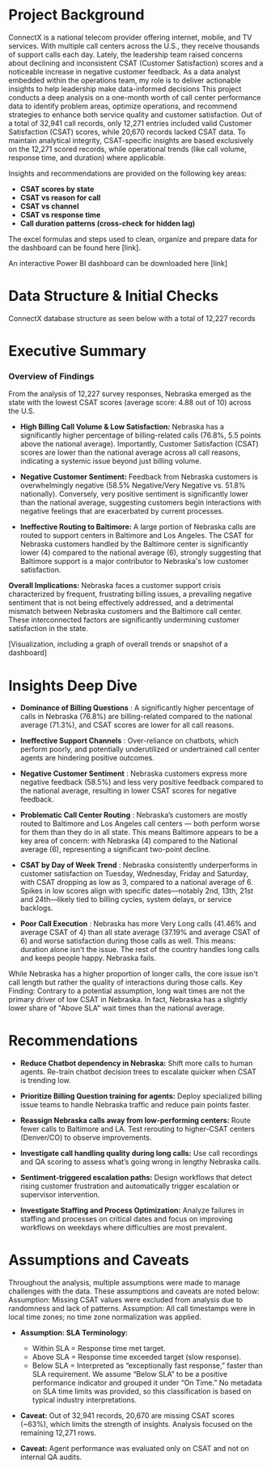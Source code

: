 

# Project Background
ConnectX is a national telecom provider offering internet, mobile, and TV services. With multiple call centers across the U.S., they receive thousands of support calls each day.
Lately, the leadership team raised concerns about declining and inconsistent CSAT (Customer Satisfaction) scores and a noticeable increase in negative customer feedback.  As a data analyst embedded within the operations team, my role is to deliver actionable insights to help leadership make data-informed decisions
This project conducts a deep analysis on a one-month worth of call center performance data to identify problem areas, optimize operations, and recommend strategies to enhance both service quality and customer satisfaction.
Out of a total of 32,941 call records, only 12,271 entries included valid Customer Satisfaction (CSAT) scores, while 20,670 records lacked CSAT data.
To maintain analytical integrity, CSAT-specific insights are based exclusively on the 12,271 scored records, while operational trends (like call volume, response time, and duration) where applicable.

Insights and recommendations are provided on the following key areas:

- **CSAT scores by state** 
- **CSAT vs reason for call**
- **CSAT vs channel**
- **CSAT vs response time**
- **Call duration patterns (cross-check for hidden lag)**
  
The excel formulas and steps used to clean, organize and prepare data for the dashboard can be found here [link].

An interactive Power BI dashboard can be downloaded here [link]



# Data Structure & Initial Checks 
ConnectX database structure as seen below with a total of 12,227 records



# Executive Summary
### Overview of Findings
From the analysis of 12,227 survey responses, Nebraska emerged as the state with the lowest CSAT scores (average score: 4.88 out of 10) across the U.S. 

*	**High Billing Call Volume & Low Satisfaction:** Nebraska has a significantly higher percentage of billing-related calls (76.8%, 5.5 points above the national average). Importantly, Customer Satisfaction (CSAT) scores are lower than the national average across all call reasons, indicating a systemic issue beyond just billing volume.

*	**Negative Customer Sentiment:** Feedback from Nebraska customers is overwhelmingly negative (58.5% Negative/Very Negative vs. 51.8% nationally). Conversely, very positive sentiment is significantly lower than the national average, suggesting customers begin interactions with negative feelings that are exacerbated by current processes.

*	**Ineffective Routing to Baltimore:** A large portion of Nebraska calls are routed to support centers in Baltimore and Los Angeles. The CSAT for Nebraska customers handled by the Baltimore center is significantly lower (4) compared to the national average (6), strongly suggesting that Baltimore support is a major contributor to Nebraska's low customer satisfaction.
   
**Overall Implications:**
Nebraska faces a customer support crisis characterized by frequent, frustrating billing issues, a prevailing negative sentiment that is not being effectively addressed, and a detrimental mismatch between Nebraska customers and the Baltimore call center. These interconnected factors are significantly undermining customer satisfaction in the state.


[Visualization, including a graph of overall trends or snapshot of a dashboard]


# Insights Deep Dive
* **Dominance of Billing Questions** : A significantly higher percentage of calls in Nebraska (76.8%) are billing-related compared to the national average (71.3%), and CSAT scores are lower for all call reasons.

* **Ineffective Support Channels** : Over-reliance on chatbots, which perform poorly, and potentially underutilized or undertrained call center agents are hindering positive outcomes.

* **Negative Customer Sentiment** : Nebraska customers express more negative feedback (58.5%) and less very positive feedback compared to the national average, resulting in lower CSAT scores for negative feedback.

* **Problematic Call Center Routing** : Nebraska’s customers are mostly routed to Baltimore and Los Angeles call centers — both perform worse for them than they do in all state. This means Baltimore appears to be a key area of concern: with Nebraska (4) compared to the National average (6), representing a significant two-point decline.

* **CSAT by Day of Week Trend** : Nebraska consistently underperforms in customer satisfaction on Tuesday, Wednesday, Friday and Saturday, with CSAT dropping as low as 3, compared to a national average of 6.
Spikes in low scores align with specific dates—notably  2nd, 13th, 21st  and 24th—likely tied to billing cycles, system delays, or service backlogs.

* **Poor Call Execution** : Nebraska has more Very Long calls (41.46% and average CSAT of 4) than all state average (37.19% and average CSAT of 6) and worse satisfaction during those calls as well. This means: duration alone isn't the issue. The rest of the country handles long calls and keeps people happy. Nebraska fails.

While Nebraska has a higher proportion of longer calls, the core issue isn't call length but rather the quality of interactions during those calls.
Key Finding: Contrary to a potential assumption, long wait times are not the primary driver of low CSAT in Nebraska. In fact, Nebraska has a slightly lower share of "Above SLA" wait times than the national average.


# Recommendations
*	 **Reduce Chatbot dependency in Nebraska:** Shift more calls to human agents. Re-train chatbot decision trees to escalate quicker when CSAT is trending low.

*	**Prioritize Billing Question training for agents:** Deploy specialized billing issue teams to handle Nebraska traffic and reduce pain points faster.

*	**Reassign Nebraska calls away from low-performing centers:** Route fewer calls to Baltimore and LA. Test rerouting to higher-CSAT centers (Denver/CO) to observe improvements.

*	**Investigate call handling quality during long calls:** Use call recordings and QA scoring to assess what’s going wrong in lengthy Nebraska calls.

*	**Sentiment-triggered escalation paths:** Design workflows that detect rising customer frustration and automatically trigger escalation or supervisor intervention.

*	**Investigate Staffing and Process Optimization:** Analyze failures in staffing and processes on critical dates and focus on improving workflows on weekdays where difficulties are most prevalent.



# Assumptions and Caveats
Throughout the analysis, multiple assumptions were made to manage challenges with the data. These assumptions and caveats are noted below:
Assumption: Missing CSAT values were excluded from analysis due to randomness and lack of patterns.
Assumption: All call timestamps were in local time zones; no time zone normalization was applied.

* **Assumption: SLA Terminology:**
  - Within SLA = Response time met target.
  - Above SLA = Response time exceeded target (slow response).
  -	Below SLA = Interpreted as “exceptionally fast response,” faster than SLA requirement.
We assume “Below SLA” to be a positive performance indicator and grouped it under “On Time.”
No metadata on SLA time limits was provided, so this classification is based on typical industry interpretations.

* **Caveat:** Out of 32,941 records, 20,670 are missing CSAT scores (~63%), which limits the strength of insights. Analysis focused on the remaining 12,271 rows.
* **Caveat:** Agent performance was evaluated only on CSAT and not on internal QA audits.











